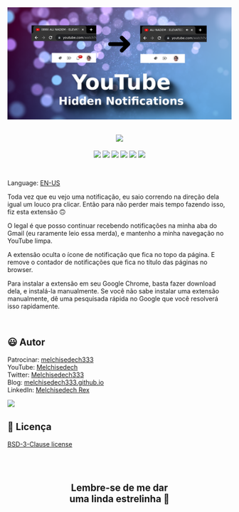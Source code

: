 
<div align='center'>

<img src="images/banner.png" />

</div>

<br>

<p align="center">
    <a href="https://github.com/sponsors/melchisedech333"><img src="https://img.shields.io/badge/patrocinar-30363D?style=for-the-badge&logo=GitHub-Sponsors&logoColor=#white" ></a>
    <br><br>
    <img src="https://badgen.net/badge/nível de amor/8 de 10/purple" >
    <img src="https://img.shields.io/github/languages/count/melchisedech333/youtube-hidden-notifications?color=%23f34b7d&label=linguagens" >
    <img src="https://img.shields.io/github/languages/top/melchisedech333/youtube-hidden-notifications?color=%23f34b7d" >
    <img src="https://img.shields.io/github/directory-file-count/melchisedech333/youtube-hidden-notifications?label=arquivos" >
    <img src="https://img.shields.io/github/repo-size/melchisedech333/youtube-hidden-notifications?label=tamanho repo" >
    <img src="https://img.shields.io/github/license/melchisedech333/youtube-hidden-notifications?label=licen%C3%A7a" >
</p>

<br>

Language: <a href="readme.md">EN-US</a>

Toda vez que eu vejo uma notificação, eu saio correndo na direção dela igual um louco pra clicar. Então para não perder mais tempo fazendo isso, fiz esta extensão 🙃

O legal é que posso continuar recebendo notificações na minha aba do Gmail (eu raramente leio essa merda), e mantenho a minha navegação no YouTube limpa.

A extensão oculta o ícone de notificação que fica no topo da página. E remove o contador de notificações que fica no título das páginas no browser.

Para instalar a extensão em seu Google Chrome, basta fazer download dela, e instalá-la manualmente. Se você não sabe instalar uma extensão manualmente, dê uma pesquisada rápida no Google que você resolverá isso rapidamente.

<br>

:smiley: Autor
---

Patrocinar: [melchisedech333](https://github.com/sponsors/melchisedech333)<br>
YouTube: [Melchisedech](https://www.youtube.com/channel/UC4Sh4wxncr5arnydpUfWPKw)<br>
Twitter: [Melchisedech333](https://twitter.com/Melchisedech333)<br>
Blog: [melchisedech333.github.io](https://melchisedech333.github.io/)<br>
LinkedIn: [Melchisedech Rex](https://www.linkedin.com/in/melchisedech-rex-724152235/)

<img src="https://github.com/melchisedech333.png?size=200" height="100" />

<br>

:scroll: Licença
---

[ BSD-3-Clause license](./license)

<br><br>

<div align="center">

## Lembre-se de me dar <br> uma linda estrelinha :star_struck:

</div>


